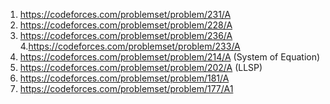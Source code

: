 1. https://codeforces.com/problemset/problem/231/A
2. https://codeforces.com/problemset/problem/228/A
3. https://codeforces.com/problemset/problem/236/A
4.https://codeforces.com/problemset/problem/233/A
5. https://codeforces.com/problemset/problem/214/A (System of Equation)
6. https://codeforces.com/problemset/problem/202/A (LLSP)
7. https://codeforces.com/problemset/problem/181/A
8. https://codeforces.com/problemset/problem/177/A1